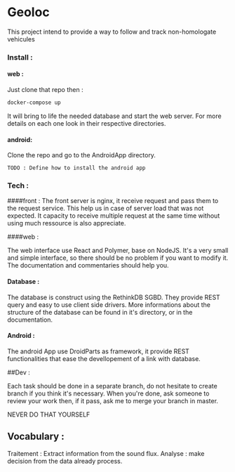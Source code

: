 # Geoloc
This project intend to provide a way to follow and track non-homologate vehicules 

### Install :

#### web :

Just clone that repo then :
~~~bash
docker-compose up
~~~

It will bring to life the needed database and start the web server. For more details on each one look in their respective directories.

#### android:

Clone the repo and go to the AndroidApp directory.
~~~todo
TODO : Define how to install the android app
~~~

### Tech :

####front :
The front server is nginx, it receive request and pass them to the request service. This help us in case of server load that was not expected. It capacity to receive multiple request at the same time without using much ressource is also appreciate.

####web :

The web interface use React and Polymer, base on NodeJS. It's a very small and simple interface, so there should be no problem if you want to modify it. The documentation and commentaries should help you.

#### Database :

The database is construct using the RethinkDB SGBD. They provide REST query and easy to use client side drivers.
More informations about the structure of the database can be found in it's directory, or in the documentation.

#### Android :

The android App use DroidParts as framework, it provide REST functionalities that ease the devellopement of a link with database.

##Dev :

Each task should be done in a separate branch, do not hesitate to create branch if you think it's necessary. When you're done, ask someone to review your work then, if it pass, ask me to merge your branch in master.

NEVER DO THAT YOURSELF

## Vocabulary :
Traitement : Extract information from the sound flux.
Analyse : make decision from the data already process.
